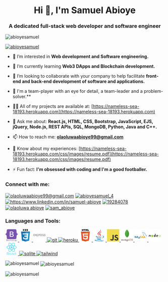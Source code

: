 <h1 align="center">Hi 👋, I'm Samuel Abioye</h1>
<h3 align="center">A dedicated full-stack web developer and software engineer</h3>

<p align="left"> <img src="https://komarev.com/ghpvc/?username=abioyesamuel&label=Profile%20views&color=0e75b6&style=flat" alt="abioyesamuel" /> </p>

<p align="left"> <a href="https://github.com/ryo-ma/github-profile-trophy"><img src="https://github-profile-trophy.vercel.app/?username=abioyesamuel" alt="abioyesamuel" /></a> </p>

- 🔭 I’m interested in **Web development and Software engineering.**

- 🌱 I’m currently learning **Web3 DApps and Blockchain development.**

- 👯 I’m looking to collaborate with your company to help facilitate **front-end and back-end development of software and applications.**

- 🤝 I'm a team-player with an eye for detail, a team-leader and a problem-solver.**

- 👨‍💻 All of my projects are available at: [https://nameless-sea-18193.herokuapp.com](https://nameless-sea-18193.herokuapp.com)

- 💬 Ask me about: **React.js, HTML, CSS, Bootstrap, JavaScript, EJS, jQuery, Node.js, REST APIs, SQL, MongoDB, Python, Java and C++.**

- 📫 How to reach me: **olaoluwaabioye99@gmail.com**

- 📄 Know about my experiences: [https://nameless-sea-18193.herokuapp.com/css/images/resume.pdf](https://nameless-sea-18193.herokuapp.com/css/images/resume.pdf)

- ⚡ Fun fact: **I'm obsessed with coding and I'm a good footballer.**

<h3 align="left">Connect with me:</h3>
<p align="left">
<a href="https://codepen.io/olaoluwaabioye99@gmail.com" target="blank"><img align="center" src="https://raw.githubusercontent.com/rahuldkjain/github-profile-readme-generator/master/src/images/icons/Social/codepen.svg" alt="olaoluwaabioye99@gmail.com" height="30" width="40" /></a>
<a href="https://twitter.com/abioyesamuel_4" target="blank"><img align="center" src="https://raw.githubusercontent.com/rahuldkjain/github-profile-readme-generator/master/src/images/icons/Social/twitter.svg" alt="abioyesamuel_4" height="30" width="40" /></a>
<a href="https://linkedin.com/in/https://www.linkedin.com/in/samuel-abioye" target="blank"><img align="center" src="https://raw.githubusercontent.com/rahuldkjain/github-profile-readme-generator/master/src/images/icons/Social/linked-in-alt.svg" alt="https://www.linkedin.com/in/samuel-abioye" height="30" width="40" /></a>
<a href="https://stackoverflow.com/users/19284078" target="blank"><img align="center" src="https://raw.githubusercontent.com/rahuldkjain/github-profile-readme-generator/master/src/images/icons/Social/stack-overflow.svg" alt="19284078" height="30" width="40" /></a>
<a href="https://codesandbox.com/olaoluwa abioye" target="blank"><img align="center" src="https://raw.githubusercontent.com/rahuldkjain/github-profile-readme-generator/master/src/images/icons/Social/codesandbox.svg" alt="olaoluwa abioye" height="30" width="40" /></a>
<a href="https://instagram.com/sam_abioye" target="blank"><img align="center" src="https://raw.githubusercontent.com/rahuldkjain/github-profile-readme-generator/master/src/images/icons/Social/instagram.svg" alt="sam_abioye" height="30" width="40" /></a>
</p>

<h3 align="left">Languages and Tools:</h3>
<p align="left"> <a href="https://getbootstrap.com" target="_blank" rel="noreferrer"> <img src="https://raw.githubusercontent.com/devicons/devicon/master/icons/bootstrap/bootstrap-plain-wordmark.svg" alt="bootstrap" width="40" height="40"/> </a> <a href="https://www.w3schools.com/css/" target="_blank" rel="noreferrer"> <img src="https://raw.githubusercontent.com/devicons/devicon/master/icons/css3/css3-original-wordmark.svg" alt="css3" width="40" height="40"/> </a> <a href="https://expressjs.com" target="_blank" rel="noreferrer"> <img src="https://raw.githubusercontent.com/devicons/devicon/master/icons/express/express-original-wordmark.svg" alt="express" width="40" height="40"/> </a> <a href="https://git-scm.com/" target="_blank" rel="noreferrer"> <img src="https://www.vectorlogo.zone/logos/git-scm/git-scm-icon.svg" alt="git" width="40" height="40"/> </a> <a href="https://heroku.com" target="_blank" rel="noreferrer"> <img src="https://www.vectorlogo.zone/logos/heroku/heroku-icon.svg" alt="heroku" width="40" height="40"/> </a> <a href="https://www.w3.org/html/" target="_blank" rel="noreferrer"> <img src="https://raw.githubusercontent.com/devicons/devicon/master/icons/html5/html5-original-wordmark.svg" alt="html5" width="40" height="40"/> </a> <a href="https://www.java.com" target="_blank" rel="noreferrer"> <img src="https://raw.githubusercontent.com/devicons/devicon/master/icons/java/java-original.svg" alt="java" width="40" height="40"/> </a> <a href="https://developer.mozilla.org/en-US/docs/Web/JavaScript" target="_blank" rel="noreferrer"> <img src="https://raw.githubusercontent.com/devicons/devicon/master/icons/javascript/javascript-original.svg" alt="javascript" width="40" height="40"/> </a> <a href="https://www.mongodb.com/" target="_blank" rel="noreferrer"> <img src="https://raw.githubusercontent.com/devicons/devicon/master/icons/mongodb/mongodb-original-wordmark.svg" alt="mongodb" width="40" height="40"/> </a> <a href="https://www.mysql.com/" target="_blank" rel="noreferrer"> <img src="https://raw.githubusercontent.com/devicons/devicon/master/icons/mysql/mysql-original-wordmark.svg" alt="mysql" width="40" height="40"/> </a> <a href="https://nodejs.org" target="_blank" rel="noreferrer"> <img src="https://raw.githubusercontent.com/devicons/devicon/master/icons/nodejs/nodejs-original-wordmark.svg" alt="nodejs" width="40" height="40"/> </a> <a href="https://reactjs.org/" target="_blank" rel="noreferrer"> <img src="https://raw.githubusercontent.com/devicons/devicon/master/icons/react/react-original-wordmark.svg" alt="react" width="40" height="40"/> </a> <a href="https://www.sqlite.org/" target="_blank" rel="noreferrer"> <img src="https://www.vectorlogo.zone/logos/sqlite/sqlite-icon.svg" alt="sqlite" width="40" height="40"/> </a> <a href="https://tailwindcss.com/" target="_blank" rel="noreferrer"> <img src="https://www.vectorlogo.zone/logos/tailwindcss/tailwindcss-icon.svg" alt="tailwind" width="40" height="40"/> </a> </p>

<p><img align="left" src="https://github-readme-stats.vercel.app/api/top-langs?username=abioyesamuel&show_icons=true&locale=en&layout=compact" alt="abioyesamuel" /></p>

<p>&nbsp;<img align="center" src="https://github-readme-stats.vercel.app/api?username=abioyesamuel&show_icons=true&locale=en" alt="abioyesamuel" /></p>

<p><img align="center" src="https://github-readme-streak-stats.herokuapp.com/?user=abioyesamuel&" alt="abioyesamuel" /></p>
